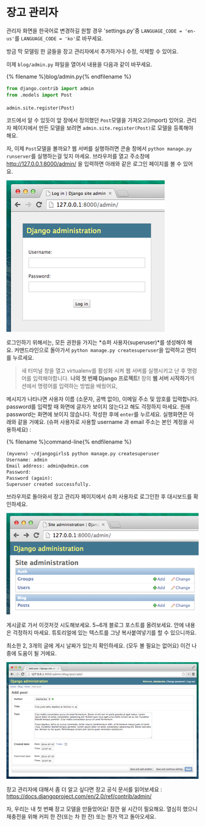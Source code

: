 # 장고 관리자

관리자 화면을 한국어로 변경하길 원할 경우 'settings.py'중 `LANGUAGE_CODE = 'en-us'`를 `LANGUAGE_CODE = 'ko'`로 바꾸세요.

방금 막 모델링 한 글들을 장고 관리자에서 추가하거나 수정, 삭제할 수 있어요.

이제 `blog/admin.py` 파일을 열어서 내용을 다음과 같이 바꾸세요.


{% filename %}blog/admin.py{% endfilename %}
```python
from django.contrib import admin
from .models import Post

admin.site.register(Post)
```

코드에서 알 수 있듯이 앞 장에서 정의했던 `Post`모델을 가져오고(import) 있어요. 관리자 페이지에서 만든 모델을 보려면 `admin.site.register(Post)`로 모델을 등록해야 해요.

자, 이제 `Post`모델을 볼까요? 웹 서버를 실행하려면 콘솔 창에서 `python manage.py runserver`를 실행하는걸 잊지 마세요. 브라우저를 열고 주소창에 http://127.0.0.1:8000/admin/ 을 입력하면 아래와 같은 로그인 페이지를 볼 수 있어요.

![Login page](images/login_page2.png)

로그인하기 위해서는, 모든 권한을 가지는 *슈퍼 사용자(superuser)*를 생성해야 해요. 커맨드라인으로 돌아가서 `python manage.py createsuperuser`을 입력하고 엔터를 누르세요. 

> 새 터미널 창을 열고 virtualenv를 활성화 시켜 웹 서버를 실행시키고 난 후 명령어를 입력해야합니다. <b>나의 첫 번째 Django 프로젝트!</b> 장의 <b>웹 서버 시작하기</b>섹션에서 명령어를 입력하는 방법을 배웠어요,

메시지가 나타나면 사용자 이름 (소문자, 공백 없이), 이메일 주소 및 암호를 입력합니다. password를 입력할 때 화면에 글자가 보이지 않는다고 해도 걱정하지 마세요. 원래 password는 화면에 보이지 않습니다. 작성한 후에 `enter`를 누르세요. 실행화면은 아래와 같을 거예요. (슈퍼 사용자로 사용할 username 과 email 주소는 본인 계정을 사용하세요) :

{% filename %}command-line{% endfilename %}
```
(myvenv) ~/djangogirls$ python manage.py createsuperuser
Username: admin
Email address: admin@admin.com
Password:
Password (again):
Superuser created successfully.
```

브라우저로 돌아와서 장고 관리자 페이지에서 슈퍼 사용자로 로그인한 후 대시보드를 확인하세요.

![Django admin](images/django_admin3.png)

게시글로 가서 이것저것 시도해보세요. 5~6개 블로그 포스트를 올려보세요. 안에 내용은 걱정하지 마세요. 튜토리얼에 있는 텍스트를 그냥 복사붙여넣기를 할 수 있으니까요.

최소한 2, 3개의 글에 게시 날짜가 있는지 확인하세요. (모두 볼 필요는 없어요) 이건 나중에 도움이 될 거에요.

![Django admin](images/edit_post3.png)

장고 관리자에 대해서 좀 더 알고 싶다면 장고 공식 문서를 읽어보세요 : https://docs.djangoproject.com/en/2.0/ref/contrib/admin/

자, 우리는 내 첫 번째 장고 모델을 만들었어요! 잠깐 쉴 시간이 필요해요. 열심히 했으니 재충전을 위해 커피 한 잔(또는 차 한 잔) 또는 뭔가 먹고 돌아오세요.
